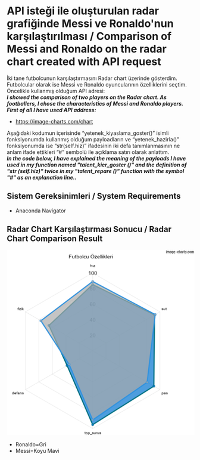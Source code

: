 # API isteği ile oluşturulan radar grafiğinde Messi ve Ronaldo'nun karşılaştırılması / Comparison of Messi and Ronaldo on the radar chart created with API request

İki tane futbolcunun karşılaştırmasını Radar chart üzerinde gösterdim. Futbolcular olarak ise Messi ve Ronaldo oyuncularının özelliklerini seçtim. Öncelikle kullanmış olduğum 
API adresi:</br>
***I showed the comparison of two players on the Radar chart. As footballers, I chose the characteristics of Messi and Ronaldo players. First of all I have used
API address:***

* https://image-charts.com/chart</br>

Aşağıdaki kodumun içerisinde “yetenek_kiyaslama_goster()” isimli fonksiyonumda kullanmış olduğum payloadların ve “yetenek_hazirla()” fonksiyonumda ise “str(self.hiz)”
ifadesinin iki defa tanımlanmasının ne anlam ifade ettikleri “#” sembolü ile açıklama satırı olarak anlattım.</br>
***In the code below, I have explained the meaning of the payloads I have used in my function named "talent_kier_goster ()" and the definition of "str (self.hiz)" 
twice in my "talent_repare ()" function with the symbol "#" as an explanation line..***

## Sistem Gereksinimleri / System Requirements

* Anaconda Navigator

## Radar Chart Karşılaştırması Sonucu / Radar Chart Comparison Result
![image](https://github.com/huseyincatalbas/API-request-comparison-of-Messi-and-Ronaldo/blob/master/images/output.PNG)
* Ronaldo=Gri
* Messi=Koyu Mavi
